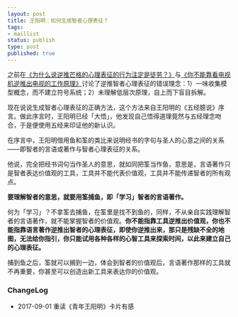 ```yaml
--- 
layout: post
title: 王阳明：如何生成智者心理表征？
tags: 
- maillist
status: publish
type: post
published: true
---
```


之前在[《为什么说逆推芒格的心理表征的行为注定是徒劳？》](http://www.mesule.com/2017/08/MungerModels)与[《你不能靠看电视机逆推出电视的工作原理》](http://www.mesule.com/2017/08/TVPrinciple)讨论了逆推智者心理表征的错误理念：1）一味收集模型概念，而不建立符号系统；2）未理解低层次原理，自上而下盲目拆解。

现在说说生成智者心理表征的正确方法，这个方法来自王阳明的《五经臆说》序言。做此序言时，王阳明已经「大悟」，他发现自己悟得道理竟然与五经理念吻合，于是便使用五经来印证他的新认识。

在序言中，王阳明借用鱼和筌的类比来说明经书的字句与圣人的心意之间的关系——即智者的言语或著作与智者心理表征的关系。

他说，完全把经书词句当作圣人的意思，就如同把筌当作鱼，意思是，言语著作只是智者表达价值观的工具，工具并不能代表价值观，工具并不能传递智者的所有观点。

**要理解智者的意思，就要用筌捕鱼，即「学习」智者的言语著作。**

何为「学习」？不拿筌去捕鱼，在筌里是找不到鱼的，同样，不从亲自实践理解智者的言语著作，就不能掌握智者的价值观。**你不能指靠工具逆推出价值观，你也不能指靠语言著作逆推出智者的心理表征，即使你逆推出来，那只是残缺不全的地图，无法给你指引，你只能试用各种各样的心智工具来探索时间，以此来建立自己的心理表征。**

捕到鱼之后，筌就可以搁到一边，体会到智者的价值观后，言语著作那样的工具就不再重要，你甚至可以创造出新工具来表达你的价值观。


### ChangeLog

- 2017-09-01 重读《青年王阳明》卡片有感

